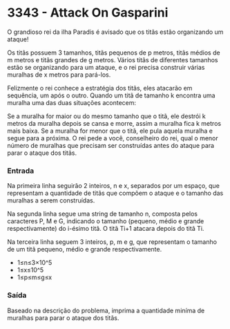 # 3343 - Attack On Gasparini

O grandioso rei da ilha Paradis é avisado que os titãs estão organizando um ataque!

Os titãs possuem 3 tamanhos, titãs pequenos de p metros, titãs médios de m metros e titãs grandes de g metros. Vários titãs de diferentes tamanhos estão se organizando para um ataque, e o rei precisa construir várias muralhas de x metros para pará-los.

Felizmente o rei conhece a estratégia dos titãs, eles atacarão em sequência, um após o outro. Quando um titã de tamanho k encontra uma muralha uma das duas situações acontecem:

Se a muralha for maior ou do mesmo tamanho que o titã, ele destrói k metros da muralha depois se cansa e morre, assim a muralha fica k metros mais baixa.
Se a muralha for menor que o titã, ele pula aquela muralha e segue para a próxima.
O rei pede a você, conselheiro do rei, qual o menor número de muralhas que precisam ser construídas antes do ataque para parar o ataque dos titãs.

### Entrada
Na primeira linha seguirão 2 inteiros, n e x, separados por um espaço, que representam a quantidade de titãs que compõem o ataque e o tamanho das muralhas a serem construídas.

Na segunda linha segue uma string de tamanho n, composta pelos caracteres P, M e G, indicando o tamanho (pequeno, médio e grande respectivamente) do i-ésimo titã. O titã 
Ti+1 atacara depois do titã Ti.

Na terceira linha seguem 3 inteiros, p, m e g, que representam o tamanho de um titã pequeno, médio e grande respectivamente.

- 1≤n≤3×10^5
- 1≤x≤10^5
- 1≤p≤m≤g≤x

### Saída
Baseado na descrição do problema, imprima a quantidade miníma de muralhas para parar o ataque dos titãs.
